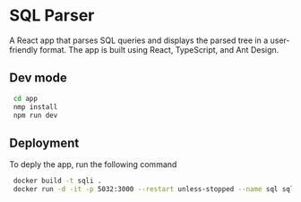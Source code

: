 # SQL Parser


A React app that parses SQL queries and displays the parsed tree in a user-friendly format. The app is built using React, TypeScript, and Ant Design.

## Dev mode

```bash
 cd app
 nmp install
 npm run dev 
```

## Deployment

To deply the app, run the following command
```bash
 docker build -t sqli .
 docker run -d -it -p 5032:3000 --restart unless-stopped --name sql sqli